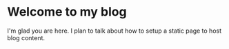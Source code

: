 # Welcome to my blog

I'm glad you are here. I plan to talk about how to setup a static page to host blog content.

